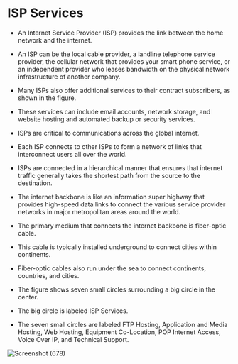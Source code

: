 # ISP Services

- An Internet Service Provider (ISP) provides the link between the home network and the internet. 
- An ISP can be the local cable provider, a landline telephone service provider, the cellular network that provides your smart phone service, or an independent provider who leases bandwidth on the physical network infrastructure of another company.

- Many ISPs also offer additional services to their contract subscribers, as shown in the figure. 
- These services can include email accounts, network storage, and website hosting and automated backup or security services.

- ISPs are critical to communications across the global internet. 
- Each ISP connects to other ISPs to form a network of links that interconnect users all over the world. 
- ISPs are connected in a hierarchical manner that ensures that internet traffic generally takes the shortest path from the source to the destination.

- The internet backbone is like an information super highway that provides high-speed data links to connect the various service provider networks in major metropolitan areas around the world. 
- The primary medium that connects the internet backbone is fiber-optic cable. 
- This cable is typically installed underground to connect cities within continents. 
- Fiber-optic cables also run under the sea to connect continents, countries, and cities.

- The figure shows seven small circles surrounding a big circle in the center. 
- The big circle is labeled ISP Services. 
- The seven small circles are labeled FTP Hosting, Application and Media Hosting, Web Hosting, Equipment Co-Location, POP Internet Access, Voice Over IP, and Technical Support.

![Screenshot (678)](https://user-images.githubusercontent.com/63872951/175379840-d32a9685-39a8-4aa4-a872-8eed8a9b08fb.png)

